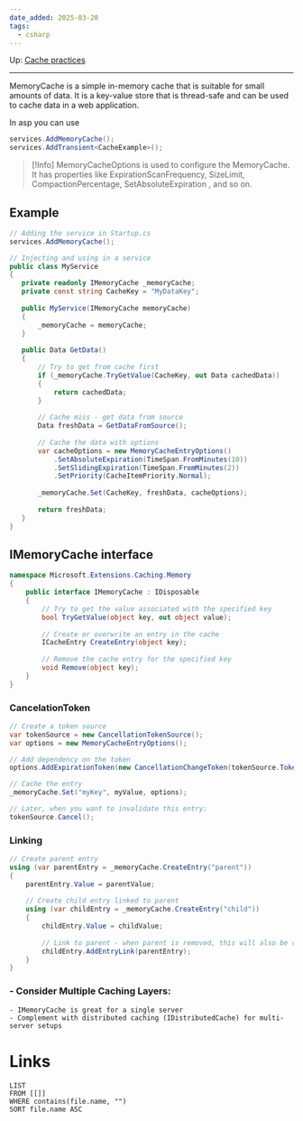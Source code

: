 ```yaml
---
date_added: 2025-03-20
tags:
  - csharp
---
```

Up: [Cache practices](Cache%20practices.md)
___
MemoryCache is a simple in-memory cache that is suitable for small amounts of data. It is a key-value store that is thread-safe and can be used to cache data in a web application.

In asp you can use 
```cs
services.AddMemoryCache();
services.AddTransient<CacheExample>();
```

>[!Info]
> MemoryCacheOptions is used to configure the MemoryCache. It has properties like ExpirationScanFrequency, SizeLimit, CompactionPercentage, SetAbsoluteExpiration
, and so on.
## Example
 ```cs
// Adding the service in Startup.cs
services.AddMemoryCache();

// Injecting and using in a service
public class MyService
{
    private readonly IMemoryCache _memoryCache;
    private const string CacheKey = "MyDataKey";
    
    public MyService(IMemoryCache memoryCache)
    {
        _memoryCache = memoryCache;
    }
    
    public Data GetData()
    {
        // Try to get from cache first
        if (_memoryCache.TryGetValue(CacheKey, out Data cachedData))
        {
            return cachedData;
        }
        
        // Cache miss - get data from source
        Data freshData = GetDataFromSource();
        
        // Cache the data with options
        var cacheOptions = new MemoryCacheEntryOptions()
            .SetAbsoluteExpiration(TimeSpan.FromMinutes(10))
            .SetSlidingExpiration(TimeSpan.FromMinutes(2))
            .SetPriority(CacheItemPriority.Normal);
            
        _memoryCache.Set(CacheKey, freshData, cacheOptions);
        
        return freshData;
    }
}
```

## IMemoryCache interface
```cs
namespace Microsoft.Extensions.Caching.Memory
{
    public interface IMemoryCache : IDisposable
    {
        // Try to get the value associated with the specified key
        bool TryGetValue(object key, out object value);
        
        // Create or overwrite an entry in the cache
        ICacheEntry CreateEntry(object key);
        
        // Remove the cache entry for the specified key
        void Remove(object key);
    }
}
```

### CancelationToken
```cs
// Create a token source
var tokenSource = new CancellationTokenSource();
var options = new MemoryCacheEntryOptions();

// Add dependency on the token
options.AddExpirationToken(new CancellationChangeToken(tokenSource.Token));

// Cache the entry
_memoryCache.Set("myKey", myValue, options);

// Later, when you want to invalidate this entry:
tokenSource.Cancel();
```

### Linking
```cs
// Create parent entry
using (var parentEntry = _memoryCache.CreateEntry("parent"))
{
    parentEntry.Value = parentValue;
    
    // Create child entry linked to parent
    using (var childEntry = _memoryCache.CreateEntry("child"))
    {
        childEntry.Value = childValue;
        
        // Link to parent - when parent is removed, this will also be removed
        childEntry.AddEntryLink(parentEntry);
    }
}
```
### - **Consider Multiple Caching Layers**:
    - IMemoryCache is great for a single server
    - Complement with distributed caching (IDistributedCache) for multi-server setups
# Links
```dataview
LIST
FROM [[]]
WHERE contains(file.name, "")
SORT file.name ASC
```

